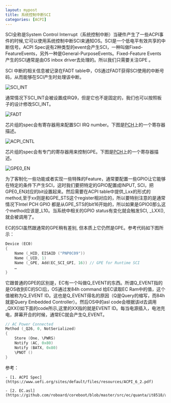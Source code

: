 ```yaml
---
layout: mypost
title: 系统控制中断SCI
categories: [ACPI]
---
```


SCI全称是System Control Interrupt（系统控制中断）当硬件产生了一些ACPI事件的时候,它可以使用系统控制中断SCI来通知OS。SCI是一个低电平有效共享的中断信号。ACPI Spec说有2种类型的event会产生SCI，一种叫做Fixed-FeatureEvents，另外一种是General-PurposeEvents。Fixed-Feature Events 产生的SCI通常是由OS inbox driver去处理的。所以我们只需要关注GPE 。

SCI 中断的相关信息被记录在FADT table中，OS通过FADT获得SCI使用的中断号码，从而能够在SCI产生时处理该中断。

![SCI_INT](SCI_INT.png)

通常情况下SCI_INT会被设置成IRQ9，但是它也不是固定的，我们也可以按照板子的设计修改SCI_INT。

![FADT](FADT.png)

芯片组的spec会有寄存器用来配置SCI IRQ number。下图是[PCH](https://www.intel.com/content/dam/www/public/us/en/documents/datasheets/9-series-chipset-pch-datasheet.pdf)上的一个寄存器描述。

![ACPI_CNTL](ACPI_CNTL.png)

 芯片组的spec会有专门的寄存器用来控制GPE。下图是[PCH](https://www.intel.com/content/dam/www/public/us/en/documents/datasheets/9-series-chipset-pch-datasheet.pdf)上的一个寄存器描述。

![GPE0_EN](GPE0_EN.png)

为了客制化一些功能或者实现一些特殊的Feature，通常要配置一些GPIO让它能够在特定的条件下产生SCI，这时我们要把特定的GPIO配置成INPUT, SCI，把GPE0_EN对应的bit设置起来。然后需要在ACPI table中提供_Lxx的形式的method,至于xx则是和GPE_STS这个register相对应的，所以要特别注意的是通常情况下Intel PCH GPIO 都是从GPE_STS的bit16开始的，所以如果是GPIO0那么这个method应该是_L10。当系统中相关的GPIO status有变化就会触发SCI, _LXX(),就会被调用了。

EC的SCI虽然跟通常的GPE稍有差别, 但本质上它仍然是GPE。参考代码如下图所示：

```c
Device (EC0)
{
	Name (_HID, EISAID ("PNP0C09"))
	Name (_UID, 1)
	Name (_GPE, Add(EC_SCI_GPI, 16)) // GPE for Runtime SCI
	…
}
```	
它跟普通的GPE的区别是，EC有一个叫做Q_EVENT的东西。所谓Q_EVENT指的是OS收到EC的SCI后，OS通过发84h command 给EC读取EC Ram中的值，这个值被称为Q_EVENT ID。这也是Q_EVENT得名的原因（Q是Query的缩写，而84h就是Query Embedded Controller）。然后OS中的asl code会根据该id去调用_QXX()如下面的code所示,这里的XX指的就是EVENT ID。每当电源插入，电池充电，屏幕开合的时候，通常EC就会产生Q_EVENT。

```c
// AC Power Connected
Method (_Q26, 0, NotSerialized)
{
	Store (One, \PWRS)
	Notify (AC, 0x80)
	Notify (BATX, 0x80)
	\PNOT ()
}
```	

参考： 
	
	- [1. ACPI Spec](https://www.uefi.org/sites/default/files/resources/ACPI_6_2.pdf)

	- [2. EC.asl](https://github.com/roboard/coreboot/blob/master/src/ec/quanta/it8518/acpi/ec.asl)
	
